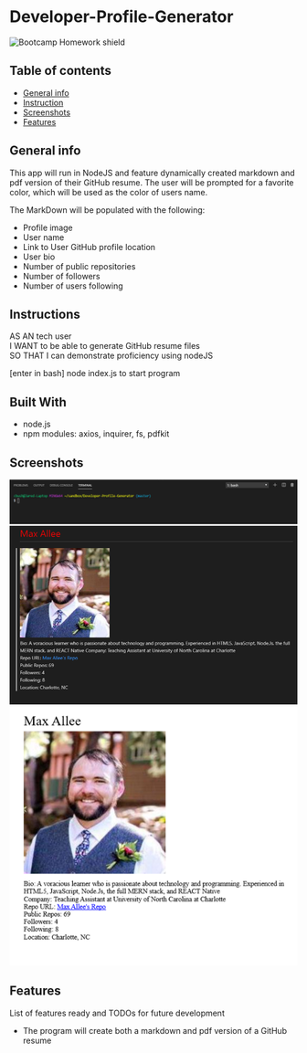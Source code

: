 # Developer-Profile-Generator

![Bootcamp Homework shield](https://img.shields.io/badge/Bootcamp-Developer_Profile_Generator-green)

## Table of contents
* [General info](#general-info)
* [Instruction](#instructions)
* [Screenshots](#screenshots)
* [Features](#features)

## General info
This app will run in NodeJS and feature dynamically created markdown and pdf version of their GitHub resume.
The user will be prompted for a favorite color, which will be used as the color of users name.

The  MarkDown will be populated with the following:

* Profile image
* User name
* Link to User GitHub profile location  
* User bio
* Number of public repositories
* Number of followers
* Number of users following

## Instructions
AS AN tech user  
I WANT to be able to generate GitHub resume files  
SO THAT I can demonstrate proficiency using nodeJS

[enter in bash] node index.js to start program

## Built With

* node.js  
* npm modules: axios, inquirer, fs, pdfkit  

## Screenshots
![Command line interface gif](./Assets/img/dev-profile-gen.gif)  
![Example output Readme.md](./assets/img/ex-readme-md.png)  
![Example output Readme.pdf](./assets/img/ex-readme-pdf.png)  


## Features
List of features ready and TODOs for future development
* The program will create both a markdown and pdf version of a GitHub resume


